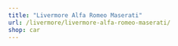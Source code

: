 ```yaml
---
title: "Livermore Alfa Romeo Maserati"
url: /livermore/livermore-alfa-romeo-maserati/
shop: car
---
```

